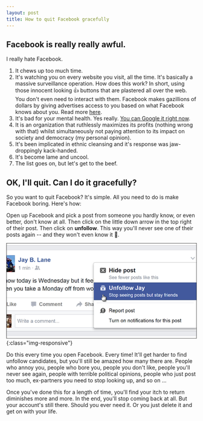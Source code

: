 ```yaml
---
layout: post
title: How to quit Facebook gracefully
---
```


## Facebook is really really awful.

I really hate Facebook.

1. It chews up too much time.
1. It's watching you on every website you visit, all the time. It's basically a massive surveillance operation. How does this work? In short, using those innocent looking 👍 buttons that are plastered all over the web. You don't even need to interact with them. Facebook makes gazillions of dollars by giving advertises access to you based on what Facebook knows about you. Read more [here](https://www.lrb.co.uk/v39/n16/john-lanchester/you-are-the-product).
1. It's bad for your mental health. Yes really. [You can Google it right now](https://www.google.de/search?q=is+facebook+bad+for+you).
1. It is an organization that ruthlessly maximizes its profits (nothing wrong with that) whilst simultaneously not paying attention to its impact on society and democracy (my personal opinion).
1. It's been implicated in ethnic cleansing and it's response was jaw-droppingly kack-handed.
1. It's become lame and uncool.
1. The list goes on, but let's get to the beef.

## OK, I'll quit. Can I do it gracefully?

So you want to quit Facebook? It's simple. All you need to do is make Facebook boring. Here's how:

Open up Facebook and pick a post from someone you hardly know, or even better, don't know at all. Then click on the little down arrow in the top right of their post. Then click on **unfollow**. This way you'll never see one of their posts again -- and they won't even know it 👻.

!['Facebook Unfollow'](/images/facebook_unfollow.png){:class="img-responsive"}

Do this every time you open Facebook. Every time! It'll get harder to find unfollow candidates, but you'll still be amazed how many there are. People who annoy you, people who bore you, people you don't like, people you'll never see again, people with terrible political opinions, people who just post too much, ex-partners you need to stop looking up, and so on ...

Once you've done this for a length of time, you'll find your itch to return diminishes more and more. In the end, you'll stop coming back at all. But your account's still there. Should you ever need it. Or you just delete it and get on with your life.
